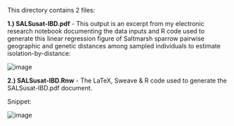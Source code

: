 This directory contains 2 files:

**1.) SALSusat-IBD.pdf** - This output is an excerpt from my electronic research notebook documenting the data inputs and R code used to generate this linear regression figure of Saltmarsh sparrow pairwise geographic and genetic distances among sampled individuals to estimate isolation-by-distance:

![image](https://github.com/LEFenderson/Portfolio/assets/49617364/9678938f-7573-4f90-bdc5-39207c7fc2c3)


**2.) SALSusat-IBD.Rnw** - The LaTeX, Sweave & R code used to generate the SALSusat-IBD.pdf document.

Snippet:

![image](https://github.com/LEFenderson/Portfolio/assets/49617364/9ff4c96d-c479-4d3a-8a26-2611826e1847)
